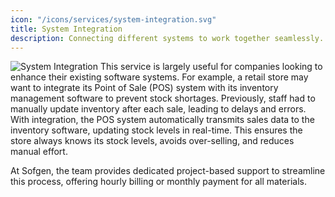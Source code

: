 ```yaml
---
icon: "/icons/services/system-integration.svg"
title: System Integration
description: Connecting different systems to work together seamlessly.
---
```

![System Integration](/images/services/system-integration.webp)
This service is largely useful for companies looking to enhance their existing software systems. For example, a retail store may want to integrate its Point of Sale (POS) system with its inventory management software to prevent stock shortages. Previously, staff had to manually update inventory after each sale, leading to delays and errors. With integration, the POS system automatically transmits sales data to the inventory software, updating stock levels in real-time. This ensures the store always knows its stock levels, avoids over-selling, and reduces manual effort. 

At Sofgen, the team provides dedicated project-based support to streamline this process, offering hourly billing or monthly payment for all materials.